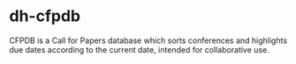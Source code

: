 # dh-cfpdb
CFPDB is a Call for Papers database which sorts conferences and highlights due dates according to the current date, intended for collaborative use.
